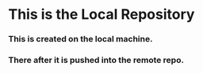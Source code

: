 # This is the Local Repository
### This is created on the local machine.
### There after it is pushed into the remote repo.